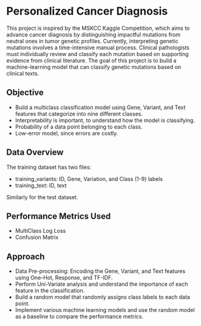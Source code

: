 # Personalized Cancer Diagnosis

This project is inspired by the MSKCC Kaggle Competition, which aims to advance cancer diagnosis by distinguishing impactful mutations from neutral ones in tumor genetic profiles.
Currently, interpreting genetic mutations involves a time-intensive manual process. Clinical pathologists must individually review and classify each mutation based on supporting evidence from clinical literature. The goal of this project is to build a machine-learning model that can classify genetic mutations based on clinical texts.

## Objective

- Build a multiclass classification model using Gene, Variant, and Text features that categorize into nine different classes.
- Interpretability is important, to understand how the model is classifying.
- Probability of a data point belonging to each class.
- Low-error model, since errors are costly.

## Data Overview

The training dataset has two files:
  - training_variants: ID, Gene, Variation, and Class (1-9) labels
  - training_text: ID, text

Similarly for the test dataset.

## Performance Metrics Used

- MultiClass Log Loss
- Confusion Matrix
  
## Approach

- Data Pre-processing: Encoding the Gene, Variant, and Text features using One-Hot, Response, and TF-IDF.
- Perform Uni-Variate analysis and understand the importance of each feature in the classification.
- Build a random model that randomly assigns class labels to each data point.
- Implement various machine learning models and use the random model as a baseline to compare the performance metrics.
